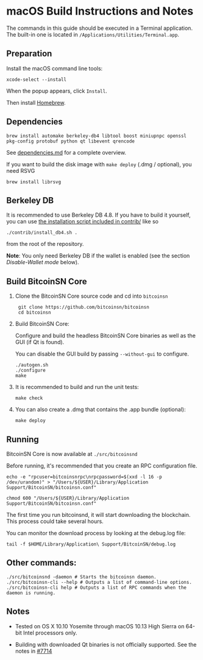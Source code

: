 macOS Build Instructions and Notes
====================================
The commands in this guide should be executed in a Terminal application.
The built-in one is located in `/Applications/Utilities/Terminal.app`.

Preparation
-----------
Install the macOS command line tools:

`xcode-select --install`

When the popup appears, click `Install`.

Then install [Homebrew](https://brew.sh).

Dependencies
----------------------

    brew install automake berkeley-db4 libtool boost miniupnpc openssl pkg-config protobuf python qt libevent qrencode

See [dependencies.md](dependencies.md) for a complete overview.

If you want to build the disk image with `make deploy` (.dmg / optional), you need RSVG

    brew install librsvg

Berkeley DB
-----------
It is recommended to use Berkeley DB 4.8. If you have to build it yourself,
you can use [the installation script included in contrib/](/contrib/install_db4.sh)
like so

```shell
./contrib/install_db4.sh .
```

from the root of the repository.

**Note**: You only need Berkeley DB if the wallet is enabled (see the section *Disable-Wallet mode* below).

Build BitcoinSN Core
------------------------

1. Clone the BitcoinSN Core source code and cd into `bitcoinsn`

        git clone https://github.com/bitcoinsn/bitcoinsn
        cd bitcoinsn

2.  Build BitcoinSN Core:

    Configure and build the headless BitcoinSN Core binaries as well as the GUI (if Qt is found).

    You can disable the GUI build by passing `--without-gui` to configure.

        ./autogen.sh
        ./configure
        make

3.  It is recommended to build and run the unit tests:

        make check

4.  You can also create a .dmg that contains the .app bundle (optional):

        make deploy

Running
-------

BitcoinSN Core is now available at `./src/bitcoinsnd`

Before running, it's recommended that you create an RPC configuration file.

    echo -e "rpcuser=bitcoinsnrpc\nrpcpassword=$(xxd -l 16 -p /dev/urandom)" > "/Users/${USER}/Library/Application Support/BitcoinSN/bitcoinsn.conf"

    chmod 600 "/Users/${USER}/Library/Application Support/BitcoinSN/bitcoinsn.conf"

The first time you run bitcoinsnd, it will start downloading the blockchain. This process could take several hours.

You can monitor the download process by looking at the debug.log file:

    tail -f $HOME/Library/Application\ Support/BitcoinSN/debug.log

Other commands:
-------

    ./src/bitcoinsnd -daemon # Starts the bitcoinsn daemon.
    ./src/bitcoinsn-cli --help # Outputs a list of command-line options.
    ./src/bitcoinsn-cli help # Outputs a list of RPC commands when the daemon is running.

Notes
-----

* Tested on OS X 10.10 Yosemite through macOS 10.13 High Sierra on 64-bit Intel processors only.

* Building with downloaded Qt binaries is not officially supported. See the notes in [#7714](https://github.com/bitcoinsn/bitcoinsn/issues/7714)
